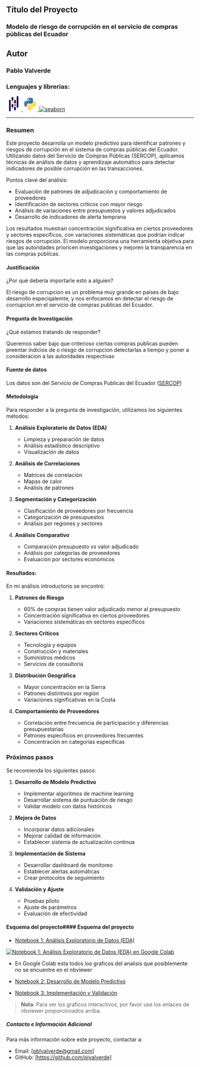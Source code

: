 ## Título del Proyecto
### Modelo de riesgo de corrupción en el servicio de compras públicas del Ecuador

## **Autor**
### Pablo Valverde



<h3 align="left">Lenguajes y librerias:</h3>
<p align="left"> <a href="https://pandas.pydata.org/" target="_blank" rel="noreferrer"> <img src="https://raw.githubusercontent.com/devicons/devicon/2ae2a900d2f041da66e950e4d48052658d850630/icons/pandas/pandas-original.svg" alt="pandas" width="40" height="40"/> </a> <a href="https://www.python.org" target="_blank" rel="noreferrer"> <img src="https://raw.githubusercontent.com/devicons/devicon/master/icons/python/python-original.svg" alt="python" width="40" height="40"/> </a> <a href="https://seaborn.pydata.org/" target="_blank" rel="noreferrer"> <img src="https://seaborn.pydata.org/_images/logo-mark-lightbg.svg" alt="seaborn" width="40" height="40"/> </a> </p>

---
### Resumen 
Este proyecto desarrolla un modelo predictivo para identificar patrones y riesgos de corrupción en el sistema de compras públicas del Ecuador. Utilizando datos del Servicio de Compras Públicas (SERCOP), aplicamos técnicas de análisis de datos y aprendizaje automático para detectar indicadores de posible corrupción en las transacciones.

Puntos clave del análisis:

- Evaluación de patrones de adjudicación y comportamiento de proveedores
- Identificación de sectores críticos con mayor riesgo
- Análisis de variaciones entre presupuestos y valores adjudicados
- Desarrollo de indicadores de alerta temprana

Los resultados muestran concentración significativa en ciertos proveedores y sectores específicos, con variaciones sistemáticas que podrían indicar riesgos de corrupción. El modelo proporciona una herramienta objetiva para que las autoridades prioricen investigaciones y mejoren la transparencia en las compras públicas.


#### Justificación
¿Por qué debería importarle esto a alguien?

El riesgo de corrupcion es un problema muy grande en paises de bajo desarrollo especiqalemte, y nos enfocamos en detectar el riesgo de corriupcion en el servicio de compras publicas del Ecuador.

#### Pregunta de Investigación
¿Qué estamos tratando de responder?

Queremos saber bajo que criterioso ciertas compras publicas pueden preentar indicios de o riesgo de corrupcion  detectarlas a tiempo y poner a consideracion a las autoridades respectivas

#### Fuente de datos
Los datos son del Servicio de Compras Publicas del Ecuador ([SERCOP](https://portal.compraspublicas.gob.ec/sercop/))

#### Metodologia
Para responder a la pregunta de investigación, utilizamos los siguientes métodos:

1. **Análisis Exploratorio de Datos (EDA)**
   - Limpieza y preparación de datos
   - Análisis estadístico descriptivo
   - Visualización de datos

2. **Análisis de Correlaciones**
   - Matrices de correlación
   - Mapas de calor
   - Análisis de patrones

3. **Segmentación y Categorización**
   - Clasificación de proveedores por frecuencia
   - Categorización de presupuestos
   - Análisis por regiones y sectores

4. **Análisis Comparativo**
   - Comparación presupuesto vs valor adjudicado
   - Análisis por categorías de proveedores
   - Evaluación por sectores económicos

#### Resultados:
En mi análisis introductorio se encontró:

1. **Patrones de Riesgo**
   - 60% de compras tienen valor adjudicado menor al presupuesto
   - Concentración significativa en ciertos proveedores
   - Variaciones sistemáticas en sectores específicos

2. **Sectores Críticos**
   - Tecnología y equipos
   - Construcción y materiales
   - Suministros médicos
   - Servicios de consultoría

3. **Distribución Geográfica**
   - Mayor concentración en la Sierra
   - Patrones distintivos por región
   - Variaciones significativas en la Costa

4. **Comportamiento de Proveedores**
   - Correlación entre frecuencia de participación y diferencias presupuestarias
   - Patrones específicos en proveedores frecuentes
   - Concentración en categorías específicas

### Próximos pasos
Se recomienda los siguientes pasos:

1. **Desarrollo de Modelo Predictivo**
   - Implementar algoritmos de machine learning
   - Desarrollar sistema de puntuación de riesgo
   - Validar modelo con datos históricos

2. **Mejora de Datos**
   - Incorporar datos adicionales
   - Mejorar calidad de información
   - Establecer sistema de actualización continua

3. **Implementación de Sistema**
   - Desarrollar dashboard de monitoreo
   - Establecer alertas automáticas
   - Crear protocolos de seguimiento

4. **Validación y Ajuste**
   - Pruebas piloto
   - Ajuste de parámetros
   - Evaluación de efectividad

#### Esquema del proyecto#### Esquema del proyecto
- [Notebook 1: Análisis Exploratorio de Datos (EDA)](https://nbviewer.jupyter.org/github/pjvalverde/Capstone_Project_modelo_riesgo_corrupcion/blob/main/Risk_Corruption_P1_EDA.ipynb?flush_cache=true)

[![Notebook 1: Análisis Exploratorio de Datos (EDA) en Google Colab](https://colab.research.google.com/drive/1qyhVx5oGVqHLecT2Hq4oEJxEsei-VLqG?usp=sharing)](https://colab.research.google.com/drive/1qyhVx5oGVqHLecT2Hq4oEJxEsei-VLqG?usp=sharing)
- En Google Colab esta todos los graficos del analisis que posiblemente no se encuentre en el nbviewer

- [Notebook 2: Desarrollo de Modelo Predictivo](https://nbviewer.org/github/pjvalverde/Capstone_Project_modelo_riesgo_corrupcion/blob/main/Risk_Corruption_P2_Model.ipynb)
- [Notebook 3: Implementación y Validación](https://nbviewer.org/github/pjvalverde/Capstone_Project_modelo_riesgo_corrupcion/blob/main/Risk_Corruption_P3_Implementation.ipynb)

> **Nota**: Para ver los gráficos interactivos, por favor use los enlaces de nbviewer proporcionados arriba.
##### Contacto e Información Adicional
Para más información sobre este proyecto, contactar a:
- Email: [pblvalverde@gmail.com]
- GitHub: [https://github.com/pjvalverde]

